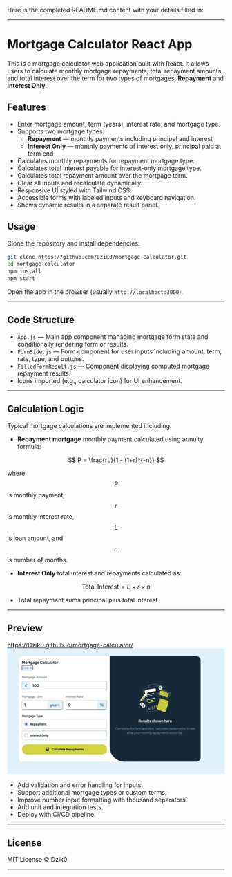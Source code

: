 Here is the completed README.md content with your details filled in:

---

# Mortgage Calculator React App

This is a mortgage calculator web application built with React. It allows users to calculate monthly mortgage repayments, total repayment amounts, and total interest over the term for two types of mortgages: **Repayment** and **Interest Only**.

## Features

- Enter mortgage amount, term (years), interest rate, and mortgage type.
- Supports two mortgage types:
  - **Repayment** — monthly payments including principal and interest
  - **Interest Only** — monthly payments of interest only, principal paid at term end
- Calculates monthly repayments for repayment mortgage type.
- Calculates total interest payable for interest-only mortgage type.
- Calculates total repayment amount over the mortgage term.
- Clear all inputs and recalculate dynamically.
- Responsive UI styled with Tailwind CSS.
- Accessible forms with labeled inputs and keyboard navigation.
- Shows dynamic results in a separate result panel.

## Usage

Clone the repository and install dependencies:

```bash
git clone https://github.com/Dzik0/mortgage-calculator.git
cd mortgage-calculator
npm install
npm start
```

Open the app in the browser (usually `http://localhost:3000`).

---

## Code Structure

- `App.js` — Main app component managing mortgage form state and conditionally rendering form or results.
- `FormSide.js` — Form component for user inputs including amount, term, rate, type, and buttons.
- `FilledFormResult.js` — Component displaying computed mortgage repayment results.
- Icons imported (e.g., calculator icon) for UI enhancement.

---

## Calculation Logic

Typical mortgage calculations are implemented including:

- **Repayment mortgage** monthly payment calculated using annuity formula:

$$
P = \frac{rL}{1 - (1+r)^{-n}}
$$

where $$P$$ is monthly payment, $$r$$ is monthly interest rate, $$L$$ is loan amount, and $$n$$ is number of months.

- **Interest Only** total interest and repayments calculated as:

$$
\text{Total Interest} = L \times r \times n
$$

- Total repayment sums principal plus total interest.

---

## Preview

https://Dzik0.github.io/mortgage-calculator/
![App Preview](./screenshot.jpg)

- Add validation and error handling for inputs.
- Support additional mortgage types or custom terms.
- Improve number input formatting with thousand separators.
- Add unit and integration tests.
- Deploy with CI/CD pipeline.

---

## License

MIT License © Dzik0

---
